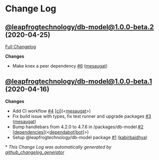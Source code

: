 # Change Log

## [@leapfrogtechnology/db-model@1.0.0-beta.2](https://github.com/leapfrogtechnology/js-util/tree/@leapfrogtechnology/db-model@1.0.0-beta.2) (2020-04-25)

[Full Changelog](https://github.com/leapfrogtechnology/js-util/compare/@leapfrogtechnology/db-model@1.0.0-beta.1...@leapfrogtechnology/db-model@1.0.0-beta.2)

**Changes**

- Make knex a peer dependency [\#6](https://github.com/leapfrogtechnology/js-util/pull/6) ([mesaugat](https://github.com/mesaugat))

## [@leapfrogtechnology/db-model@1.0.0-beta.1](https://github.com/leapfrogtechnology/js-util/tree/@leapfrogtechnology/db-model@1.0.0-beta.1) (2020-04-16)

**Changes**

- Add CI workflow [\#4](https://github.com/leapfrogtechnology/js-util/pull/4) [[ci](https://github.com/leapfrogtechnology/js-util/labels/ci)](<[mesaugat](https://github.com/mesaugat)>)
- Fix build issue with types, fix test runner and upgrade packages [\#3](https://github.com/leapfrogtechnology/js-util/pull/3) ([mesaugat](https://github.com/mesaugat))
- Bump handlebars from 4.2.0 to 4.7.6 in /packages/db-model [\#2](https://github.com/leapfrogtechnology/js-util/pull/2) [[dependencies](https://github.com/leapfrogtechnology/js-util/labels/dependencies)](<[dependabot[bot]](https://github.com/apps/dependabot)>)
- Setup @leapfrogtechnology/db-model package [\#1](https://github.com/leapfrogtechnology/js-util/pull/1) ([kabirbaidhya](https://github.com/kabirbaidhya))

\* _This Change Log was automatically generated by [github_changelog_generator](https://github.com/skywinder/Github-Changelog-Generator)_
